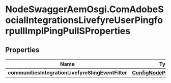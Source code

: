 # NodeSwaggerAemOsgi.ComAdobeSocialIntegrationsLivefyreUserPingforpullImplPingPullSProperties

## Properties

Name | Type | Description | Notes
------------ | ------------- | ------------- | -------------
**communitiesIntegrationLivefyreSlingEventFilter** | [**ConfigNodePropertyString**](ConfigNodePropertyString.md) |  | [optional] 



